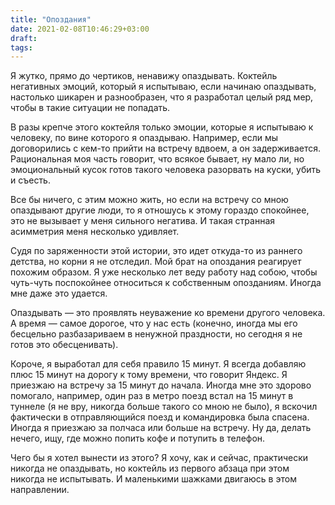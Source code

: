 ```yaml
---
title: "Опоздания"
date: 2021-02-08T10:46:29+03:00
draft:
tags:
---
```


Я жутко, прямо до чертиков, ненавижу опаздывать. Коктейль негативных эмоций, который я испытываю, если начинаю
опаздывать, настолько шикарен и разнообразен, что я разработал целый ряд мер, чтобы в такие ситуации не попадать.

В разы крепче этого коктейля только эмоции, которые я испытываю к человеку, по вине которого я опаздываю. Например, если
мы договорились с кем-то прийти на встречу вдвоем, а он задерживается. Рациональная моя часть говорит, что всякое
бывает, ну мало ли, но эмоциональный кусок готов такого человека разорвать на куски, убить и съесть.

<!--more-->

Все бы ничего, с этим можно жить, но если на встречу со мною опаздывают другие люди, то я отношусь к этому гораздо
спокойнее, это не вызывает у меня сильного негатива. И такая странная асимметрия меня несколько удивляет.

Судя по заряженности этой истории, это идет откуда-то из раннего детства, но корни я не отследил. Мой брат на
опоздания реагирует похожим образом. Я уже несколько лет веду работу над собою, чтобы чуть-чуть поспокойнее относиться к
собственным опозданиям. Иногда мне даже это удается.

Опаздывать — это проявлять неуважение ко времени другого человека. А время — самое дорогое, что у нас есть (конечно,
иногда мы его бесцельно разбазариваем в ненужной праздности, но сегодня я не готов это обесценивать). 

Короче, я выработал для себя правило 15 минут. Я всегда добавляю плюс 15 минут на дорогу к тому времени, что говорит
Яндекс. Я приезжаю на встречу за 15 минут до начала. Иногда мне это здорово помогало, например, один раз в метро поезд
встал на 15 минут в туннеле (я не вру, никогда больше такого со мною не было), я вскочил фактически в отправляющийся
поезд и командировка была спасена. Иногда я приезжаю за полчаса или больше на встречу. Ну да, делать нечего, ищу, где
можно попить кофе и потупить в телефон.

Чего бы я хотел вынести из этого? Я хочу, как и сейчас, практически никогда не опаздывать, но коктейль из первого абзаца
при этом никогда не испытывать. И маленькими шажками двигаюсь в этом направлении.


